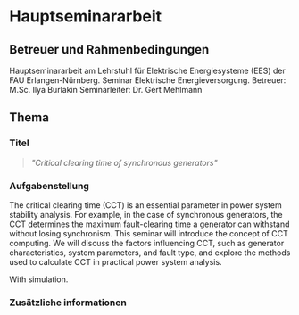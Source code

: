 # Hauptseminararbeit

## Betreuer und Rahmenbedingungen
Hauptseminararbeit am Lehrstuhl für Elektrische Energiesysteme (EES) der FAU Erlangen-Nürnberg. Seminar Elektrische Energieversorgung.
Betreuer: M.Sc. Ilya Burlakin
Seminarleiter: Dr. Gert Mehlmann

## Thema
### Titel
> *"Critical clearing time of synchronous generators"*

### Aufgabenstellung
The critical clearing time (CCT) is an essential parameter in power system stability analysis. 
For example, in the case of synchronous generators, the CCT determines the maximum fault-clearing time a generator can withstand without losing synchronism. This seminar will introduce the concept of CCT computing. 
We will discuss the factors influencing CCT, such as generator characteristics, system parameters, and fault type, and explore the methods used to calculate CCT in practical power system analysis.

With simulation.

### Zusätzliche informationen
